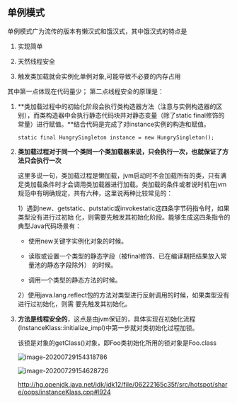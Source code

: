 
## 单例模式
单例模式广为流传的版本有懒汉式和饿汉式，其中饿汉式的特点是
1. 实现简单

2. 天然线程安全

3. 触发类加载就会实例化单例对象,可能导致不必要的内存占用


其中第一点体现在代码量少；
第二点线程安全的原理是：

1. **类加载过程中的初始化阶段会执行类构造器<clinit>方法（注意与实例构造器的区别），而类构造器中会执行静态代码块并对静态变量（除了static final修饰的常量）进行赋值。**结合代码是完成了对instance实例的构造和赋值。

   `static final HungrySingleton instance = new HungrySingleton();`

2. **类加载过程对于同一个类同一个类加载器来说，只会执行一次，也就保证了<clinit>方法只会执行一次**

   这里多说一句，类加载过程是懒加载，jvm启动时不会加载所有的类，只有满足类加载条件时才会调用类加载器进行加载。类加载的条件或者说时机在jvm规范中有明确规定，共有六种，这里说两种比较常见的：

   1）遇到new、getstatic、putstatic或invokestatic这四条字节码指令时，如果类型没有进行过初始 化，则需要先触发其初始化阶段。能够生成这四条指令的典型Java代码场景有：

   - 使用new关键字实例化对象的时候。

   - 读取或设置一个类型的静态字段（被final修饰、已在编译期把结果放入常量池的静态字段除外） 的时候。

   - 调用一个类型的静态方法的时候。

   2）使用java.lang.reflect包的方法对类型进行反射调用的时候，如果类型没有进行过初始化，则需 要先触发其初始化。

3. **<clinit>方法是线程安全的**，这点是由jvm保证的，具体实现在初始化流程(InstanceKlass::initialize_impl)中第一步就对类初始化过程加锁。

   该锁是对象的getClass()对象，即Foo类初始化所用的锁对象是Foo.class

   ![image-20200729154318786](/Users/hans/work_/md笔记/pic/单例模式/image-20200729154318786.png)

   ![image-20200729154628726](/Users/hans/work_/md笔记/pic/单例模式/image-20200729154628726.png)

   http://hg.openjdk.java.net/jdk/jdk12/file/06222165c35f/src/hotspot/share/oops/instanceKlass.cpp#l924

   


